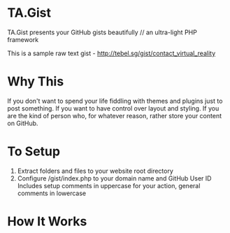 # TA.Gist
TA.Gist presents your GitHub gists beautifully // an ultra-light PHP framework

This is a sample raw text gist - http://tebel.sg/gist/contact_virtual_reality 

# Why This
If you don't want to spend your life fiddling with themes and plugins just to post something. If you want to have control over layout and styling. If you are the kind of person who, for whatever reason, rather store your content on GitHub.

# To Setup
1. Extract folders and files to your website root directory
2. Configure /gist/index.php to your domain name and GitHub User ID
Includes setup comments in uppercase for your action, general comments in lowercase

# How It Works

